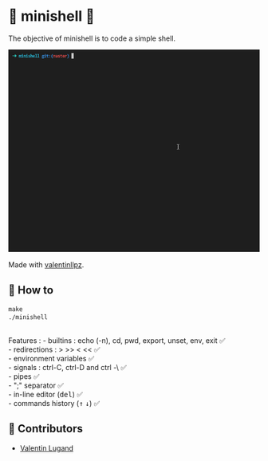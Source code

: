 # 📌 minishell 📌

The objective of minishell is to code a simple shell.<br>

<p align="center">
	<img src="./minishell.gif" >
</p>

Made with [valentinllpz](https://github.com/valentinllpz/minishell).

## 🔑 How to

```
make
./minishell
```
<br>
Features :
- builtins : echo (-n), cd, pwd, export, unset, env, exit ✅<br>
- redirections : > >> < << ✅<br>
- environment variables ✅<br>
- signals : ctrl-C, ctrl-D and ctrl -\ ✅<br>
- pipes ✅<br>
- ";" separator ✅<br>
- in-line editor (<kbd>del</kbd>) ✅<br>
- commands history (<kbd>↑</kbd> <kbd>↓</kbd>) ✅<br>

## 👷 Contributors
- [Valentin Lugand](https://github.com/valentinllpz)
